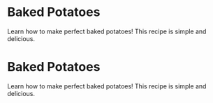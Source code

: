 # Baked Potatoes

Learn how to make perfect baked potatoes! This recipe is simple and delicious.
# Baked Potatoes

Learn how to make perfect baked potatoes! This recipe is simple and delicious.
